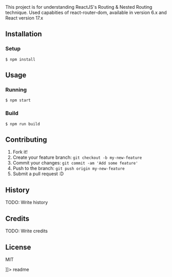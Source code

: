 <snippet>
  <content><![CDATA[
# ${1:Project Name}

This project is for understanding ReactJS's Routing & Nested Routing technique.
Used capabities of react-router-dom, available in version 6.x and React version 17.x

## Installation

### Setup

```
$ npm install
```

## Usage


### Running

```
$ npm start
```

### Build

```
$ npm run build
```


## Contributing

1. Fork it!
2. Create your feature branch: `git checkout -b my-new-feature`
3. Commit your changes: `git commit -am 'Add some feature'`
4. Push to the branch: `git push origin my-new-feature`
5. Submit a pull request :D

## History

TODO: Write history

## Credits

TODO: Write credits

## License

MIT

]]></content>
  <tabTrigger>readme</tabTrigger>
</snippet>
